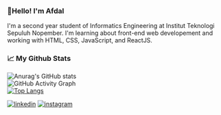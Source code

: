 ### 👋Hello! I'm Afdal
I'm a second year student of Informatics Engineering at Institut Teknologi Sepuluh Nopember. I'm learning about front-end web developement and working with HTML, CSS, JavaScript, and ReactJS.

### :chart_with_upwards_trend: My Github Stats
![Anurag's GitHub stats](https://github-readme-stats.vercel.app/api?username=afdalabdallah&show_icons=true&theme=algolia)
<br>
![GitHub Activity Graph](https://activity-graph.herokuapp.com/graph?username=afdalabdallah&theme=algolia&hide_border=true)
<br>
[![Top Langs](https://github-readme-stats.vercel.app/api/top-langs/?username=afdalabdallah&layout=compact&theme=algolia)](https://github.com/afdalabdallah/github-readme-stats)
<br>
<!-- ### 📫 Get My Contact -->
[![linkedin](https://img.shields.io/badge/LinkedIn-0077B5?style=for-the-badge&logo=linkedin&logoColor=white)](https://linkedin.com/in/muhammad-afdal-abdallah-808183201)
[![instagram](https://img.shields.io/badge/Instagram-E4405F?style=for-the-badge&logo=instagram&logoColor=white)](https://www.instagram.com/afdalabdallah/)


<!--
**afdalabdallah/afdalabdallah** is a ✨ _special_ ✨ repository because its `README.md` (this file) appears on your GitHub profile.

Here are some ideas to get you started:

- 🔭 I’m currently working on ...
- 🌱 I’m currently learning ...
- 👯 I’m looking to collaborate on ...
- 🤔 I’m looking for help with ...
- 💬 Ask me about ...
- 📫 How to reach me: ...
- 😄 Pronouns: ...
- ⚡ Fun fact: ...
-->
